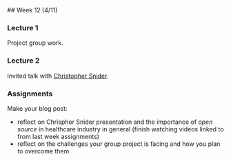 <div class="week">

<div class="week_heading" markdown="1">
## Week 12 (4/11)
</div>

<div class="column_materials"  markdown="1">

### Lecture 1

Project group work.

### Lecture 2

Invited talk with [Christopher Snider](https://www.linkedin.com/in/christopherasnider/).


</div>

<div class="column_assign"  markdown="1">

### Assignments

Make your blog post:
- reflect on Chrispher Snider presentation and the importance of _open source_ in 
healthcare industry in general (finish watching videos linked to from last week assignments) 
- reflect on the challenges your group project is facing and 
how you plan to overcome them 




</div>
</div>
